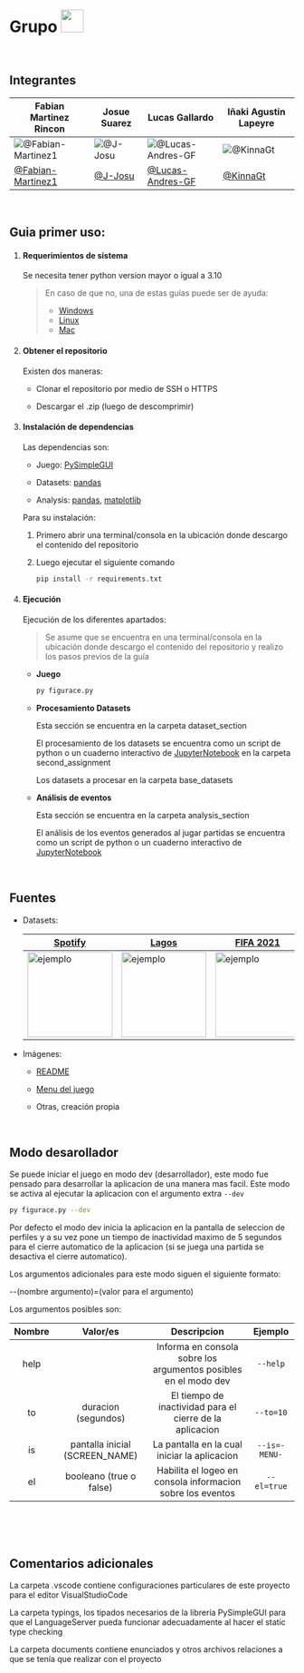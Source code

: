 <h1> Grupo <img src="https://media.giphy.com/media/lkTunMhUitIEITABuS/giphy.gif" height="40"/></h1>


<br>


## Integrantes

Fabian Martinez Rincon | Josue Suarez | Lucas Gallardo | Iñaki Agustin Lapeyre
--- | --- | --- | ---
![@Fabian-Martinez1](https://avatars.githubusercontent.com/Fabian-Martinez1?s=150&v=0) | ![@J-Josu](https://avatars.githubusercontent.com/J-Josu?s=150&v=1) | ![@Lucas-Andres-GF](https://avatars.githubusercontent.com/Lucas-Andres-GF?s=150&v=1) | ![@KinnaGt](https://avatars.githubusercontent.com/KinnaGt?s=150&v=1)
[@Fabian-Martinez1](https://github.com/Fabian-Martinez1) | [@J-Josu](https://github.com/J-Josu) | [@Lucas-Andres-GF](https://github.com/Lucas-Andres-GF) | [@KinnaGt](https://github.com/KinnaGt)


<br>


## Guia primer uso:

1. #### Requerimientos de sistema

    Se necesita tener python version mayor o igual a 3.10

    > En caso de que no, una de estas guías puede ser de ayuda:
    > - [Windows](https://docs.python.org/es/3.10/using/windows.html)
    > - [Linux](https://docs.python.org/es/3.10/using/unix.html)
    > - [Mac](https://docs.python.org/es/3.10/using/mac.html)

1. #### Obtener el repositorio

    Existen dos maneras:

    - Clonar el repositorio por medio de SSH o HTTPS

    - Descargar el .zip (luego de descomprimir)

1. #### Instalación de dependencias

    Las dependencias son:

    - Juego: [PySimpleGUI](https://pysimplegui.readthedocs.io/en/latest/)

    - Datasets: [pandas](https://pandas.pydata.org/)

    - Analysis: [pandas](https://pandas.pydata.org/), [matplotlib](https://matplotlib.org/)

    Para su instalación:

    1. Primero abrir una terminal/consola en la ubicación donde descargo el contenido del repositorio

    2. Luego ejecutar el siguiente comando
        ```bash
        pip install -r requirements.txt
        ```

1. #### Ejecución

    Ejecución de los diferentes apartados:

    > Se asume que se encuentra en una terminal/consola en la ubicación donde descargo el contenido del repositorio y realizo los pasos previos de la guía

    - **Juego**

        ```bash
        py figurace.py
        ```

    - **Procesamiento Datasets**

        Esta sección se encuentra en la carpeta dataset_section

        El procesamiento de los datasets se encuentra como un script de python o un cuaderno interactivo de [JupyterNotebook](https://jupyter.org/) en la carpeta second_assignment

        Los datasets a procesar en la carpeta base_datasets

    - **Análisis de eventos**

        Esta sección se encuentra en la carpeta analysis_section

        El análisis de los eventos generados al jugar partidas se encuentra como un script de python o un cuaderno interactivo de [JupyterNotebook](https://jupyter.org/)


<br>


## Fuentes

- Datasets:

    [Spotify](https://www.kaggle.com/datasets/muhmores/spotify-top-100-songs-of-20152019) | [Lagos](https://www.ign.gob.ar/NuestrasActividades/Geografia/DatosArgentina/Lagos) | [FIFA 2021](https://www.kaggle.com/datasets/aayushmishra1512/fifa-2021-complete-player-data?resource=download)
    --- | --- | --- 
    <img src = "https://user-images.githubusercontent.com/55964635/170844079-de18c35d-138a-4c24-af09-c74086ffcab8.jpg" width = "150" height = "150" alt = "ejemplo" align = "center" /> | <img src = "https://user-images.githubusercontent.com/55964635/170844002-7aa0ba0d-7b8b-4c2c-adfa-2adec352e59c.jpg" width = "150" height = "150" alt = "ejemplo" align = "center" /> | <img src = "https://user-images.githubusercontent.com/55964635/170844054-57c7460d-62d0-4cc1-988e-32232ef88e15.jpg" width = "150" height = "150" alt = "ejemplo" align = "center" />

- Imágenes:

    - [README](https://pixabay.com/es/)

    - [Menu del juego](https://romannurik.github.io/AndroidAssetStudio/icons-notification.html)

    - Otras, creación propia


<br>


## Modo desarollador

Se puede iniciar el juego en modo dev (desarrollador), este modo fue pensado para desarrollar la aplicacion de una manera mas facil. Este modo se activa al ejecutar la aplicacion con el argumento extra `--dev`

```bash
py figurace.py --dev
```

Por defecto el modo dev inicia la aplicacion en la pantalla de seleccion de perfiles y a su vez pone un tiempo de inactividad maximo de 5 segundos para el cierre automatico de la aplicacion (si se juega una partida se desactiva el cierre automatico).

Los argumentos adicionales para este modo siguen el siguiente formato:

--(nombre argumento)=(valor para el argumento)

Los argumentos posibles son:

| Nombre | Valor/es | Descripcion | Ejemplo |
| :-: | :-: | :-: | :-: |
| help | | Informa en consola sobre los argumentos posibles en el modo dev | <nobr>`--help`</nobr> |
| to | duracion (segundos) | El tiempo de inactividad para el cierre de la aplicacion | <nobr>`--to=10`</nobr> |
| is | pantalla inicial (SCREEN_NAME) | La pantalla en la cual iniciar la aplicacion | <nobr>`--is=-MENU-`</nobr> |
| el | booleano (true o false) | Habilita el logeo en consola informacion sobre los eventos | <nobr>`--el=true`</nobr> |


<br>
<br>
<br>


## Comentarios adicionales

La carpeta .vscode contiene configuraciones particulares de este proyecto para el editor VisualStudioCode

La carpeta typings, los tipados necesarios de la librería PySimpleGUI para que el LanguageServer pueda funcionar adecuadamente al hacer el static type checking

La carpeta documents contiene enunciados y otros archivos relaciones a que se tenía que realizar con el proyecto
